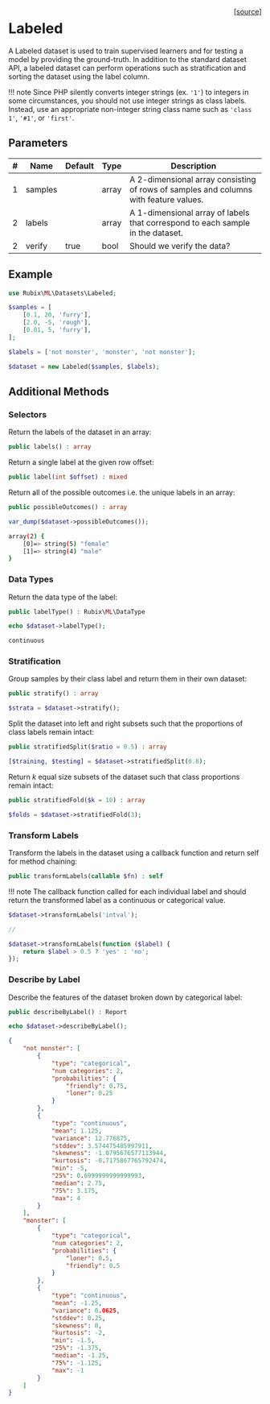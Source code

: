 <span style="float:right;"><a href="https://github.com/RubixML/ML/blob/master/src/Datasets/Labeled.php">[source]</a></span>

# Labeled
A Labeled dataset is used to train supervised learners and for testing a model by providing the ground-truth. In addition to the standard dataset API, a labeled dataset can perform operations such as stratification and sorting the dataset using the label column.

!!! note
    Since PHP silently converts integer strings (ex. `'1'`) to integers in some circumstances, you should not use integer strings as class labels. Instead, use an appropriate non-integer string class name such as `'class 1'`, `'#1'`, or `'first'`.

## Parameters
| # | Name | Default | Type | Description |
|---|---|---|---|---|
| 1 | samples | | array | A 2-dimensional array consisting of rows of samples and columns with feature values. |
| 2 | labels | | array | A 1-dimensional array of labels that correspond to each sample in the dataset. |
| 2 | verify | true | bool | Should we verify the data? |

## Example

```php
use Rubix\ML\Datasets\Labeled;

$samples = [
    [0.1, 20, 'furry'],
    [2.0, -5, 'rough'],
    [0.01, 5, 'furry'],
];

$labels = ['not monster', 'monster', 'not monster'];

$dataset = new Labeled($samples, $labels);
```

## Additional Methods

### Selectors
Return the labels of the dataset in an array:
```php
public labels() : array
```

Return a single label at the given row offset:
```php
public label(int $offset) : mixed
```

Return all of the possible outcomes i.e. the unique labels in an array:
```php
public possibleOutcomes() : array
```

```php
var_dump($dataset->possibleOutcomes());
```

```sh
array(2) {
	[0]=> string(5) "female"
	[1]=> string(4) "male"
}
```

### Data Types
Return the data type of the label:
```php
public labelType() : Rubix\ML\DataType
```

```php
echo $dataset->labelType();
```

```sh
continuous
```

### Stratification
Group samples by their class label and return them in their own dataset:
```php
public stratify() : array
```

```php
$strata = $dataset->stratify();
```

Split the dataset into left and right subsets such that the proportions of class labels remain intact:
```php
public stratifiedSplit($ratio = 0.5) : array
```

```php
[$training, $testing] = $dataset->stratifiedSplit(0.8);
```

Return *k* equal size subsets of the dataset such that class proportions remain intact:
```php
public stratifiedFold($k = 10) : array
```

```php
$folds = $dataset->stratifiedFold(3);
```

### Transform Labels
Transform the labels in the dataset using a callback function and return self for method chaining:
```php
public transformLabels(callable $fn) : self
```

!!! note
    The callback function called for each individual label and should return the transformed label as a continuous or categorical value.

```php
$dataset->transformLabels('intval');

//

$dataset->transformLabels(function ($label) {
	return $label > 0.5 ? 'yes' : 'no';
});
```

### Describe by Label
Describe the features of the dataset broken down by categorical label:
```php
public describeByLabel() : Report
```

```php
echo $dataset->describeByLabel();
```

```json
{
    "not monster": [
        {
            "type": "categorical",
            "num categories": 2,
            "probabilities": {
                "friendly": 0.75,
                "loner": 0.25
            }
        },
        {
            "type": "continuous",
            "mean": 1.125,
            "variance": 12.776875,
            "stddev": 3.574475485997911,
            "skewness": -1.0795676577113944,
            "kurtosis": -0.7175867765792474,
            "min": -5,
            "25%": 0.6999999999999993,
            "median": 2.75,
            "75%": 3.175,
            "max": 4
        }
    ],
    "monster": [
        {
            "type": "categorical",
            "num categories": 2,
            "probabilities": {
                "loner": 0.5,
                "friendly": 0.5
            }
        },
        {
            "type": "continuous",
            "mean": -1.25,
            "variance": 0.0625,
            "stddev": 0.25,
            "skewness": 0,
            "kurtosis": -2,
            "min": -1.5,
            "25%": -1.375,
            "median": -1.25,
            "75%": -1.125,
            "max": -1
        }
    ]
}
```

